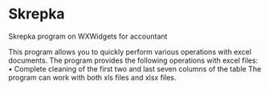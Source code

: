 # Skrepka
Skrepka program on WXWidgets for accountant

This program allows you to quickly perform various operations with excel documents.
The program provides the following operations with excel files:
• Complete cleaning of the first two and last seven columns of the table
The program can work with both xls files and xlsx files.

